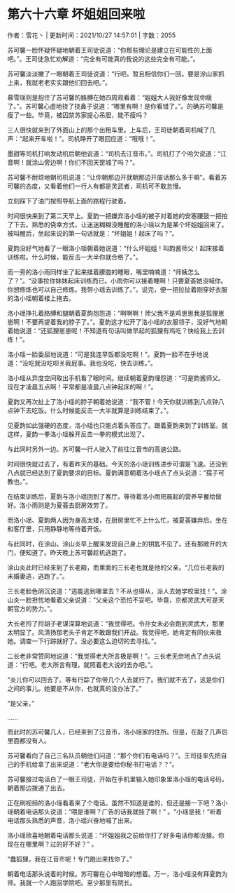 # 第六十六章 坏姐姐回来啦

作者：雪花丶 | 更新时间：2021/10/27 14:57:01 | 字数：2055

苏可馨一脸怀疑怀疑地朝着王司徒说道：“你那些理论是建立在可能性的上面吧。”。王司徒急忙劝解道：“完全有可能真的我说的这些完全有可能。”。

苏可馨淡淡撇了一眼朝着王司徒说道：“行吧。暂且相信你们一回。要是涂山家抓上来，我就老老实实跟他们回去吧。”。

慕雪瑶则是抱住了苏可馨的胳膊在她四周观看着：“姐姐大人我好像发现你瘦了。”。苏可馨心虚地挠了挠鼻子说道：“哪里有啊！是你看错了。”。的确苏可馨是瘦了一些。毕竟，被囚禁苏家提心吊胆，能不瘦吗？

三人很快就来到了外面山上的那个出租车里。上车后，王司徒朝着司机喊了几声：“起来开车啦！”。司机睁开了眼回应道：“哦哦！”。

墨甜等司机打响发动机后朝他说道：“司机去江音市。”。司机打了个哈欠说道：“江音啊！就涂山旁边啊！你们不回天罡城了吗？”。

苏可馨不耐烦地朝司机说道：“让你朝那边开就朝那边开废话那么多干嘛”。看着苏可馨的态度，又看着他们一行人有都是灵武者，司机可不敢怠慢。

立刻踩下了油门按照导航上面的路程行驶着。

时间很快来到了第二天早上。夏韵一把嫌弃洛小瑶的被子对着她的安塞腰鼓一把拍了下去。熟悉的侥幸方式，让迷迷糊糊没睡醒的洛小瑶以为是某个坏姐姐回来了。被叫醒后，坐起来说的第一句话就是：“坏姐姐！起床了吗？”。

夏韵没好气地看了一眼洛小瑶朝着她说道：“什么坏姐姐！叫韵酱师父！起床接着训练啦。什么时候，能反击一大半你就合格了。”。

而一旁的洛小雨同样坐了起来揉着朦胧的睡眼，嘴里喃喃道：“师姨怎么了？”。“没事拉你妹妹起床训练而已。小雨你可以接着睡啊！只要夏荟她没喊你。你想修炼也可以自己修炼。我带小瑶去训练了。”。说完，便一把拉扯着刚穿好衣服的洛小瑶朝着楼上拖去。

洛小瑶挣扎着胳膊和腿朝着夏韵抱怨道：“啊啊啊！师父我不是鸡崽崽我是狐狸崽崽啊！不要再提着我的脖子了。”。夏韵这才松开了洛小瑶的衣服领子，没好气地朝着她说道：“还狐狸崽崽呢！不知道有句话叫做早起的狐狸有鸡吃？快给我上去训练！”。

洛小瑶一脸委屈地说道：“可是我连早饭都没吃啊！”。夏韵一脸不在乎地说道：“没吃就没吃呗关我屁事。我也没吃，快去训练。”。

洛小瑶从异度空间取出手机看了眼时间。继续朝着夏韵埋怨道：“可是韵酱师父。现在才凌晨五点啊！平常都是凌晨八点钟起床的啊！”。

夏韵又再次扯上了洛小瑶的脖子朝着她说道：“我不管！今天你就训练到八点钟八点钟下去吃饭。什么时候能反击一大半就算是训练结束了。”。

见夏韵如此强硬的态度，洛小瑶也只能点着头答应了。跟着夏韵来到了训练室。就这样，夏韵一拳洛小瑶躲开反击一拳的模式出现了。

与此同时另外一边。苏可馨一行人驶入了前往江音市的高速公路。

时间很快就过去了，有着昨天的基础。今天的洛小瑶训练进步可谓是飞速。还没到八点就已经达到了夏韵要求的目标。夏韵满意朝着洛小瑶点了点头说道：“孺子可教也。”。

在结束训练后，夏韵与洛小瑶回到了客厅。等待着洛小雨把晨起的营养早餐给做好。洛小雨则是为夏荟去厨房效劳了。

而洛小瑶、夏韵两人因为身高太矮，在厨房里忙不上什么忙，被夏荟嫌弃后。坐在和客厅里，只用静静地等待着开饭。

与此同时，在涂山。涂山炎早上醒来发现自己身上的钥匙不见了。还有那敞开的大门，便知道了。昨天晚上苏可馨趁机逃跑了。

涂山炎此时已经来到了长老殿，而里面的三长老也就是他的父亲。“几位长老我的未婚妻逃，逃跑了。”。

三长老脸色阴沉说道：“逃能逃到哪里去？不从也得从，派人去她学校里找！”。涂山炎一脸担忧地看着父亲说道：“父亲这个恐怕不妥吧。毕竟，京都灵武大可是天朝官方的势力。”。

大长老捋了捋胡子老谋深算地说道：“我觉得吧。令孙女未必会跑到灵武大，那里太明显了。风清扬那老头子肯定不敢跟我们开战。我觉得吧，她肯定有同伙来救她。调查一下行踪就好了。没必要这么迫切的去寻找。”。

二长老非常赞同地说道：“我觉得老大所言极是啊！”。三长老无奈地点了点头说道：“行吧。老大所言有理，就照着老大说的去办吧。”。

“炎儿你可以回去了。等有行踪了你带几个人去就行了。我们就不去了，这是你们之间的事儿。她要是不从你，也就真的没办法了。”

“是父亲。”

……

而此时的苏可馨几人，已经来到了江音市，洛小瑶家的住所。但是，在敲了几声后里面都没有人。

苏可馨看向了自己三名队员朝他们问道：“那个你们有电话吗？”。王司徒率先把自己的手机给拿了出来说道：“老大你是要给你秘书打电话？？”。

苏可馨接过电话白了一眼王司徒，开始在手机里输入她印象里洛小瑶的电话号码，朝着那边拨通了出去。

正在刷视频的洛小瑶看着来了个电话。虽然不知道是谁的，但还是接一下吧？洛小瑶朝着电话那头说道：“喂是谁啊？广告的话我就挂了啊！” 。“小瑶是我！”听着电话那头熟悉的声音，洛小瑶兴奋地喊了出来。

洛小瑶欣喜地朝着电话那头说道：“坏姐姐我之前给你打了好多电话你都没接。你现在在哪里啊？过的好不好？” 。

“蠢狐狸，我在江音市呢！专门跑出来找你了。”

朝着电话那头说着的时候。苏可馨在心中暗暗的想着。万一，洛小瑶没有拜夏韵为师。我就一个人跑回学院吧。至少那里有院长。

